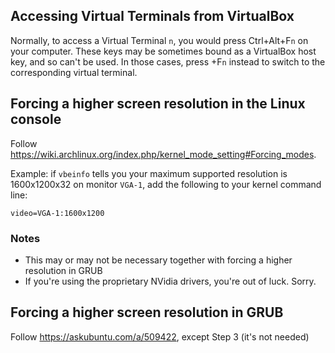 ## Accessing Virtual Terminals from VirtualBox
Normally, to access a Virtual Terminal `n`, you would press Ctrl+Alt+F`n` on your computer. These keys may be sometimes bound as a VirtualBox host key, and so can't be used. In those cases, press <Host Key>+F`n` instead to switch to the corresponding virtual terminal.

## Forcing a higher screen resolution in the Linux console
Follow https://wiki.archlinux.org/index.php/kernel_mode_setting#Forcing_modes.

Example: if `vbeinfo` tells you your maximum supported resolution is 1600x1200x32 on monitor `VGA-1`, 
add the following to your kernel command line:

`video=VGA-1:1600x1200`

### Notes
- This may or may not be necessary together with forcing a higher resolution in GRUB
- If you're using the proprietary NVidia drivers, you're out of luck. Sorry.

## Forcing a higher screen resolution in GRUB
Follow https://askubuntu.com/a/509422, except Step 3 (it's not needed)


